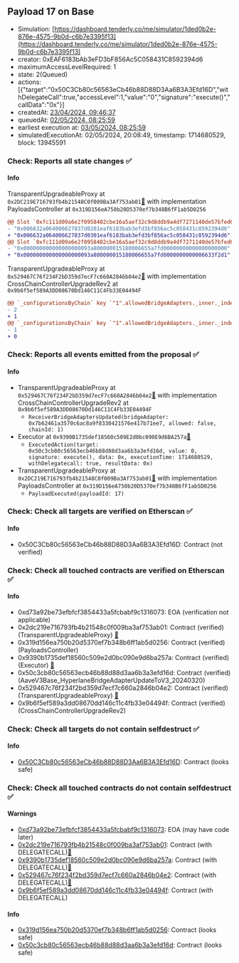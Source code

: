## Payload 17 on Base

- Simulation: [https://dashboard.tenderly.co/me/simulator/1ded0b2e-876e-4575-9b0d-c6b7e3395f13](https://dashboard.tenderly.co/me/simulator/1ded0b2e-876e-4575-9b0d-c6b7e3395f13)
- creator: 0xEAF6183bAb3eFD3bF856Ac5C058431C8592394d6
- maximumAccessLevelRequired: 1
- state: 2(Queued)
- actions: [{"target":"0x50C3Cb80c56563eCb46b88D88D3Aa6B3A3Efd16D","withDelegateCall":true,"accessLevel":1,"value":"0","signature":"execute()","callData":"0x"}]
- createdAt: [23/04/2024, 09:46:37](https://basescan.org/tx/0xe3395129a5f011624bac1c5cbb2016e5ed1cbf2d55832368806b4cc6bd80cfe5)
- queuedAt: [02/05/2024, 08:25:59](https://basescan.org/tx/0xc3e736df5d78b67ee7ef8659e6eadfbfbe76f8e3b6a5f75b6346dbdd7d4db900)
- earliest execution at: [03/05/2024, 08:25:59](https://www.epochconverter.com/countdown?q=1714724759)
- simulatedExecutionAt: 02/05/2024, 20:08:49, timestamp: 1714680529, block: 13945591
### Check: Reports all state changes :white_check_mark:

#### Info


TransparentUpgradeableProxy at `0x2DC219E716793fb4b21548C0f009Ba3Af753ab01`[:ghost:](https://github.com/bgd-labs/aave-address-book "GovernanceV3Base.PAYLOADS_CONTROLLER") with implementation PayloadsController at `0x319D156eA750b20D5370ef7b348B6fF1ab5D0256`
```diff
@@ Slot `0xfc111d09a6e2f0958402cbe16a5aef32c9d8ddb9a4df7271140de57bfed6525a` @@
- "0x006632a064006627837d0201eaf6183bab3efd3bf856ac5c058431c8592394d6"
+ "0x006632a064006627837d0301eaf6183bab3efd3bf856ac5c058431c8592394d6"
@@ Slot `0xfc111d09a6e2f0958402cbe16a5aef32c9d8ddb9a4df7271140de57bfed6525b` @@
- "0x000000000000000000093a800000015180006655a7fd00000000000000000000"
+ "0x000000000000000000093a800000015180006655a7fd0000000000006633f2d1"
```

TransparentUpgradeableProxy at `0x529467C76f234F2bD359d7ecF7c660A2846b04e2`[:ghost:](https://github.com/bgd-labs/aave-address-book "GovernanceV3Base.CROSS_CHAIN_CONTROLLER") with implementation CrossChainControllerUpgradeRev2 at `0x9b6f5ef589A3DD08670Dd146C11C4Fb33E04494F`
```diff
@@ `_configurationsByChain` key `"1".allowedBridgeAdapters._inner._indexes.0x0000000000000000000000007120b1f8e5b73c0c0dc99c6e52fe4937e7ea11e0` @@
- 2
+ 1
@@ `_configurationsByChain` key `"1".allowedBridgeAdapters._inner._indexes.0x0000000000000000000000007b62461a3570c6ac8a9f8330421576e417b71ee7` @@
- 1
+ 0
```


### Check: Reports all events emitted from the proposal :white_check_mark:

#### Info

- TransparentUpgradeableProxy at `0x529467C76f234F2bD359d7ecF7c660A2846b04e2`[:ghost:](https://github.com/bgd-labs/aave-address-book "GovernanceV3Base.CROSS_CHAIN_CONTROLLER") with implementation CrossChainControllerUpgradeRev2 at `0x9b6f5ef589A3DD08670Dd146C11C4Fb33E04494F`
  - `ReceiverBridgeAdaptersUpdated(bridgeAdapter: 0x7b62461a3570c6ac8a9f8330421576e417b71ee7, allowed: false, chainId: 1)`
- Executor at `0x9390B1735def18560c509E2d0bc090E9d6BA257a`[:ghost:](https://github.com/bgd-labs/aave-address-book "AaveV3Base.ACL_ADMIN, GovernanceV3Base.EXECUTOR_LVL_1")
  - `ExecutedAction(target: 0x50c3cb80c56563ecb46b88d88d3aa6b3a3efd16d, value: 0, signature: execute(), data: 0x, executionTime: 1714680529, withDelegatecall: true, resultData: 0x)`
- TransparentUpgradeableProxy at `0x2DC219E716793fb4b21548C0f009Ba3Af753ab01`[:ghost:](https://github.com/bgd-labs/aave-address-book "GovernanceV3Base.PAYLOADS_CONTROLLER") with implementation PayloadsController at `0x319D156eA750b20D5370ef7b348B6fF1ab5D0256`
  - `PayloadExecuted(payloadId: 17)`

### Check: Check all targets are verified on Etherscan :white_check_mark:

#### Info

- 0x50C3Cb80c56563eCb46b88D88D3Aa6B3A3Efd16D: Contract (not verified) 

### Check: Check all touched contracts are verified on Etherscan :white_check_mark:

#### Info

- 0xd73a92be73efbfcf3854433a5fcbabf9c1316073: EOA (verification not applicable)
- 0x2dc219e716793fb4b21548c0f009ba3af753ab01: Contract (verified) (TransparentUpgradeableProxy) [:ghost:](https://github.com/bgd-labs/aave-address-book "GovernanceV3Base.PAYLOADS_CONTROLLER")
- 0x319d156ea750b20d5370ef7b348b6ff1ab5d0256: Contract (verified) (PayloadsController) 
- 0x9390b1735def18560c509e2d0bc090e9d6ba257a: Contract (verified) (Executor) [:ghost:](https://github.com/bgd-labs/aave-address-book "AaveV3Base.ACL_ADMIN, GovernanceV3Base.EXECUTOR_LVL_1")
- 0x50c3cb80c56563ecb46b88d88d3aa6b3a3efd16d: Contract (verified) (AaveV3Base_HyperlaneBridgeAdapterUpdateToV3_20240320) 
- 0x529467c76f234f2bd359d7ecf7c660a2846b04e2: Contract (verified) (TransparentUpgradeableProxy) [:ghost:](https://github.com/bgd-labs/aave-address-book "GovernanceV3Base.CROSS_CHAIN_CONTROLLER")
- 0x9b6f5ef589a3dd08670dd146c11c4fb33e04494f: Contract (verified) (CrossChainControllerUpgradeRev2) 

### Check: Check all targets do not contain selfdestruct :white_check_mark:

#### Info

- [0x50C3Cb80c56563eCb46b88D88D3Aa6B3A3Efd16D](https://basescan.org/address/0x50C3Cb80c56563eCb46b88D88D3Aa6B3A3Efd16D): Contract (looks safe)

### Check: Check all touched contracts do not contain selfdestruct :white_check_mark:

#### Warnings

- [0xd73a92be73efbfcf3854433a5fcbabf9c1316073](https://basescan.org/address/0xd73a92be73efbfcf3854433a5fcbabf9c1316073): EOA (may have code later)
- [0x2dc219e716793fb4b21548c0f009ba3af753ab01](https://basescan.org/address/0x2dc219e716793fb4b21548c0f009ba3af753ab01): Contract (with DELEGATECALL)[:ghost:](https://github.com/bgd-labs/aave-address-book "GovernanceV3Base.PAYLOADS_CONTROLLER")
- [0x9390b1735def18560c509e2d0bc090e9d6ba257a](https://basescan.org/address/0x9390b1735def18560c509e2d0bc090e9d6ba257a): Contract (with DELEGATECALL)[:ghost:](https://github.com/bgd-labs/aave-address-book "AaveV3Base.ACL_ADMIN, GovernanceV3Base.EXECUTOR_LVL_1")
- [0x529467c76f234f2bd359d7ecf7c660a2846b04e2](https://basescan.org/address/0x529467c76f234f2bd359d7ecf7c660a2846b04e2): Contract (with DELEGATECALL)[:ghost:](https://github.com/bgd-labs/aave-address-book "GovernanceV3Base.CROSS_CHAIN_CONTROLLER")
- [0x9b6f5ef589a3dd08670dd146c11c4fb33e04494f](https://basescan.org/address/0x9b6f5ef589a3dd08670dd146c11c4fb33e04494f): Contract (with DELEGATECALL)

#### Info

- [0x319d156ea750b20d5370ef7b348b6ff1ab5d0256](https://basescan.org/address/0x319d156ea750b20d5370ef7b348b6ff1ab5d0256): Contract (looks safe)
- [0x50c3cb80c56563ecb46b88d88d3aa6b3a3efd16d](https://basescan.org/address/0x50c3cb80c56563ecb46b88d88d3aa6b3a3efd16d): Contract (looks safe)

